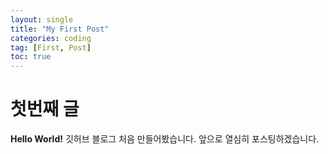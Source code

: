 ```yaml
---
layout: single
title: "My First Post"
categories: coding
tag: [First, Post]
toc: true
---
```


# 첫번째 글

**Hello World!**
깃허브 블로그 처음 만들어봤습니다. 앞으로 열심히 포스팅하겠습니다.
